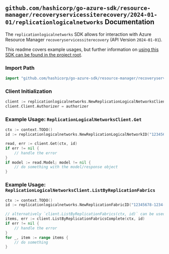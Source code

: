 
## `github.com/hashicorp/go-azure-sdk/resource-manager/recoveryservicessiterecovery/2024-01-01/replicationlogicalnetworks` Documentation

The `replicationlogicalnetworks` SDK allows for interaction with Azure Resource Manager `recoveryservicessiterecovery` (API Version `2024-01-01`).

This readme covers example usages, but further information on [using this SDK can be found in the project root](https://github.com/hashicorp/go-azure-sdk/tree/main/docs).

### Import Path

```go
import "github.com/hashicorp/go-azure-sdk/resource-manager/recoveryservicessiterecovery/2024-01-01/replicationlogicalnetworks"
```


### Client Initialization

```go
client := replicationlogicalnetworks.NewReplicationLogicalNetworksClientWithBaseURI("https://management.azure.com")
client.Client.Authorizer = authorizer
```


### Example Usage: `ReplicationLogicalNetworksClient.Get`

```go
ctx := context.TODO()
id := replicationlogicalnetworks.NewReplicationLogicalNetworkID("12345678-1234-9876-4563-123456789012", "example-resource-group", "vaultName", "replicationFabricName", "replicationLogicalNetworkName")

read, err := client.Get(ctx, id)
if err != nil {
	// handle the error
}
if model := read.Model; model != nil {
	// do something with the model/response object
}
```


### Example Usage: `ReplicationLogicalNetworksClient.ListByReplicationFabrics`

```go
ctx := context.TODO()
id := replicationlogicalnetworks.NewReplicationFabricID("12345678-1234-9876-4563-123456789012", "example-resource-group", "vaultName", "replicationFabricName")

// alternatively `client.ListByReplicationFabrics(ctx, id)` can be used to do batched pagination
items, err := client.ListByReplicationFabricsComplete(ctx, id)
if err != nil {
	// handle the error
}
for _, item := range items {
	// do something
}
```

